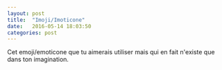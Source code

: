 ```yaml
---
layout: post
title:  "Imoji/Imoticone"
date:   2016-05-14 18:03:50
categories: post
---
```


Cet emoji/emoticone que tu aimerais utiliser mais qui en fait n'existe que dans ton imagination.